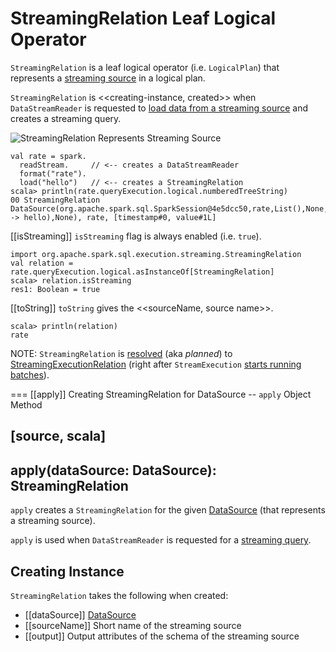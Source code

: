 # StreamingRelation Leaf Logical Operator

`StreamingRelation` is a leaf logical operator (i.e. `LogicalPlan`) that represents a [streaming source](../Source.md) in a logical plan.

`StreamingRelation` is <<creating-instance, created>> when `DataStreamReader` is requested to [load data from a streaming source](../DataStreamReader.md#load) and creates a streaming query.

![StreamingRelation Represents Streaming Source](../images/StreamingRelation.png)

```text
val rate = spark.
  readStream.     // <-- creates a DataStreamReader
  format("rate").
  load("hello")   // <-- creates a StreamingRelation
scala> println(rate.queryExecution.logical.numberedTreeString)
00 StreamingRelation DataSource(org.apache.spark.sql.SparkSession@4e5dcc50,rate,List(),None,List(),None,Map(path -> hello),None), rate, [timestamp#0, value#1L]
```

[[isStreaming]]
`isStreaming` flag is always enabled (i.e. `true`).

```text
import org.apache.spark.sql.execution.streaming.StreamingRelation
val relation = rate.queryExecution.logical.asInstanceOf[StreamingRelation]
scala> relation.isStreaming
res1: Boolean = true
```

[[toString]]
`toString` gives the <<sourceName, source name>>.

```text
scala> println(relation)
rate
```

NOTE: `StreamingRelation` is [resolved](../StreamExecution.md#logicalPlan) (aka _planned_) to [StreamingExecutionRelation](../StreamingExecutionRelation.md) (right after `StreamExecution` [starts running batches](../StreamExecution.md#runStream)).

=== [[apply]] Creating StreamingRelation for DataSource -- `apply` Object Method

[source, scala]
----
apply(dataSource: DataSource): StreamingRelation
----

`apply` creates a `StreamingRelation` for the given [DataSource](#dataSource) (that represents a streaming source).

`apply` is used when `DataStreamReader` is requested for a [streaming query](../DataStreamReader.md#load).

## Creating Instance

`StreamingRelation` takes the following when created:

* [[dataSource]] [DataSource](../DataSource.md)
* [[sourceName]] Short name of the streaming source
* [[output]] Output attributes of the schema of the streaming source
